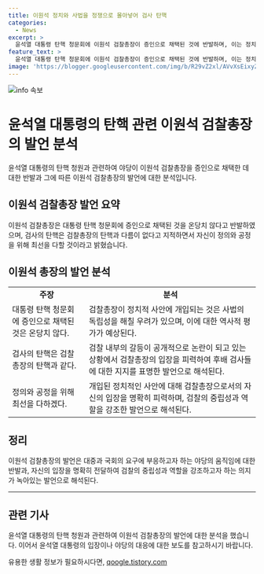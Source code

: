 ```yaml
---
title: 이원석 정치와 사법을 정쟁으로 몰아넣어 검사 탄핵
categories:
  - News
excerpt: >
  윤석열 대통령 탄핵 청문회에 이원석 검찰총장이 증인으로 채택된 것에 반발하며, 이는 정치적인 사안으로 검찰을 몰아넣는 것이라고 주장했습니다. 또한, 검사 탄핵은 검찰 총장의 탄핵과 같다며, 언제든지 옳고 그름을 판단할 수 있도록 최선을 다하겠다는 뜻을 밝혔습니다.
feature_text: >
  윤석열 대통령 탄핵 청문회에 이원석 검찰총장이 증인으로 채택된 것에 반발하며, 이는 정치적인 사안으로 검찰을 몰아넣는 것이라고 주장했습니다. 또한, 검사 탄핵은 검찰 총장의 탄핵과 같다며, 언제든지 옳고 그름을 판단할 수 있도록 최선을 다하겠다는 뜻을 밝혔습니다.
image: 'https://blogger.googleusercontent.com/img/b/R29vZ2xl/AVvXsEixyZcFfHzMRdzZMjFBmAUKJYCLCGyLL1o632UiGVXcaFdKo_bkvkuCioo0uUKlGfBVcT3P84aROyZIXSBEx3Aw5nCQ3pTgDom1WDC4m8eifvWiAmWEEVb4x6G_l8C0QH225ldMjyaFvpxGEBGNO37VmDTDMHGhJPq73UglMfDca1-0aw/s1600/blogspot.png'
---
```


<p><img src="https://blogger.googleusercontent.com/img/b/R29vZ2xl/AVvXsEixyZcFfHzMRdzZMjFBmAUKJYCLCGyLL1o632UiGVXcaFdKo_bkvkuCioo0uUKlGfBVcT3P84aROyZIXSBEx3Aw5nCQ3pTgDom1WDC4m8eifvWiAmWEEVb4x6G_l8C0QH225ldMjyaFvpxGEBGNO37VmDTDMHGhJPq73UglMfDca1-0aw/s1600/blogspot.png" alt="info 속보" /></p>

<h1>윤석열 대통령의 탄핵 관련 이원석 검찰총장의 발언 분석</h1>

<p data-ke-size="size16">윤석열 대통령의 탄핵 청원과 관련하여 야당이 이원석 검찰총장을 증인으로 채택한 데 대한 반발과 그에 따른 이원석 검찰총장의 발언에 대한 분석입니다.</p>

<h2 data-ke-size="size26">이원석 검찰총장 발언 요약</h2>

<p data-ke-size="size16">이원석 검찰총장은 대통령 탄핵 청문회에 증인으로 채택된 것을 온당치 않다고 반발하였으며, 검사의 탄핵은 검찰총장의 탄핵과 다름이 없다고 지적하면서 자신이 정의와 공정을 위해 최선을 다할 것이라고 밝혔습니다.</p>

<h2 data-ke-size="size26">이원석 총장의 발언 분석</h2>

<table>
    <tr>
        <td style="text-align: center; height: 17px;"><b>주장</b></td>
        <td style="text-align: center; height: 17px;"><b>분석</b></td>
    </tr>
    <tr>
        <td style="text-align: left;">대통령 탄핵 청문회에 증인으로 채택된 것은 온당치 않다.</td>
        <td style="text-align: left;">검찰총장이 정치적 사안에 개입되는 것은 사법의 독립성을 해칠 우려가 있으며, 이에 대한 역사적 평가가 예상된다.</td>
    </tr>
    <tr>
        <td style="text-align: left;">검사의 탄핵은 검찰총장의 탄핵과 같다.</td>
        <td style="text-align: left;">검찰 내부의 갈등이 공개적으로 논란이 되고 있는 상황에서 검찰총장의 입장을 피력하여 후배 검사들에 대한 지지를 표명한 발언으로 해석된다.</td>
    </tr>
    <tr>
        <td style="text-align: left;">정의와 공정을 위해 최선을 다하겠다.</td>
        <td style="text-align: left;">개입된 정치적인 사안에 대해 검찰총장으로서의 자신의 입장을 명확히 피력하며, 검찰의 중립성과 역할을 강조한 발언으로 해석된다.</td>
    </tr>
</table>

<h2 data-ke-size="size26">정리</h2>

<p data-ke-size="size16">이원석 검찰총장의 발언은 대중과 국회의 요구에 부응하고자 하는 야당의 움직임에 대한 반발과, 자신의 입장을 명확히 전달하여 검찰의 중립성과 역할을 강조하고자 하는 의지가 녹아있는 발언으로 해석된다.</p>

<hr>

<h2 data-ke-size="size26">관련 기사</h2>

<p data-ke-size="size16">윤석열 대통령의 탄핵 청원과 관련하여 이원석 검찰총장의 발언에 대한 분석을 했습니다. 이어서 윤석열 대통령의 입장이나 야당의 대응에 대한 보도를 참고하시기 바랍니다.</p>
유용한 생활 정보가 필요하시다면, <a href="https://qoogle.tistory.com" rel="dofollow">qoogle.tistory.com</a>


